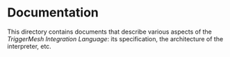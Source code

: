 # Documentation

This directory contains documents that describe various aspects of the _TriggerMesh Integration Language_: its
specification, the architecture of the interpreter, etc.
